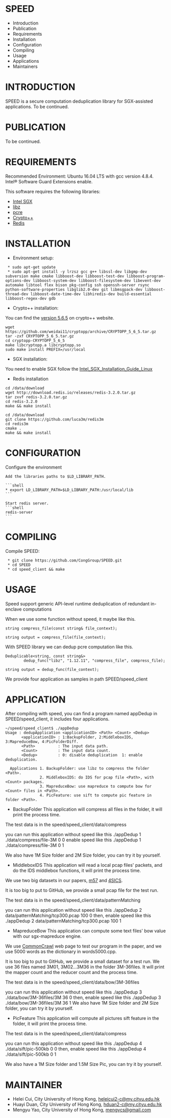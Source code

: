 # SPEED

 * Introduction
 * Publication
 * Requirements
 * Installation
 * Configuration
 * Compiling
 * Usage
 * Applications
 * Maintainers

# INTRODUCTION

SPEED is a secure computation deduplication library for SGX-assisted applications.
To be continued.

# PUBLICATION

To be continued.

# REQUIREMENTS

Recommended Environment: Ubuntu 16.04 LTS with gcc version 4.8.4. Intel® Software Guard Extensions enable.

This software requires the following libraries:

 * [Intel SGX](https://software.intel.com/en-us/sgx)
 * [libz](https://zlib.net/)
 * [pcre](https://www.pcre.org/)
 * [Crypto++](https://www.cryptopp.com/)
 * [Redis](https://redis.io/)

# INSTALLATION

* Environment setup:

```shell
 * sudo apt-get update
 * sudo apt-get install -y lrzsz gcc g++ libssl-dev libgmp-dev subversion make cmake libboost-dev libboost-test-dev libboost-program-options-dev libboost-system-dev libboost-filesystem-dev libevent-dev automake libtool flex bison pkg-config ssh openssh-server rsync python-software-properties libglib2.0-dev git libmsgpack-dev libboost-thread-dev libboost-date-time-dev libhiredis-dev build-essential libboost-regex-dev gdb
```

* Crypto++ installation:

You can find the [version 5.6.5](https://www.cryptopp.com/cryptopp565.zip) on crypto++ website.

```shell
wget https://github.com/weidai11/cryptopp/archive/CRYPTOPP_5_6_5.tar.gz
tar -zxf CRYPTOPP_5_6_5.tar.gz
cd cryptopp-CRYPTOPP_5_6_5
make libcryptopp.a libcryptopp.so 
sudo make install PREFIX=/usr/local
```

* SGX installation:

You need to enable SGX follow the [Intel_SGX_Installation_Guide_Linux](https://download.01.org/intel-sgx/linux-2.1/docs/Intel_SGX_Installation_Guide_Linux_2.1_Open_Source.pdf)

* Redis installation

```shell
cd /data/download
wget http://download.redis.io/releases/redis-3.2.0.tar.gz
tar zxvf redis-3.2.0.tar.gz
cd redis-3.2.0
make && make install

cd /data/download
git clone https://github.com/luca3m/redis3m
cd redis3m
cmake .
make && make install
```


# CONFIGURATION

 Configure the environment

	Add the libraries paths to $LD_LIBRARY_PATH.

	```shell
	* export LD_LIBRARY_PATH=$LD_LIBRARY_PATH:/usr/local/lib
	```

	Start redis server.
	```shell
	redis-server
	```

# COMPILING

 Compile SPEED:

```shell
 * git clone https://github.com/CongGroup/SPEED.git
 * cd SPEED
 * cd speed_client && make
```

# USAGE

 Speed support generic API-level runtime deduplication of redundant in-enclave computations

 When we use some function without speed, it maybe like this.
 
```shell
string compress_file(const string& file_context);

string output = compress_file(file_context); 
```

 With SPEED library we can dedup pcre computation like this.
 
```shell
Deduplicable<string, const string&> 
		dedup_func("libz", "1.12.11", "compress_file", compress_file);

string output = dedup_func(file_context); 
```

 We provide four application as samples in path SPEED/speed_client
 
# APPLICATION

After compiling with speed, you can find a program named appDedup in SPEED/speed_client, it includes four applications.

```shell
~/speed/speed_client$ ./appDedup 
Usage : dedupApplication <applicationID> <Path> <Count> <Dedup>
       <applicationID> : 1:BackupFolder, 2:MiddleboxIDS, 3:MapreduceBow, 4:PicFolderDiff.
       <Path>          : The input data path.
       <Count>         : The input data count.
       <Dedup>         : 0: disable deduplication  1: enable deduplication.

  Applications 1. BackupFolder: use libz to compress the folder <Path>.
               2. MiddleboxIDS: do IDS for pcap file <Path>, with <Count> packages.
               3. MapreduceBow: use mapreduce to compute bow for <Count> files in <Path>.
               4. PicFeature: use sift to compute pic feature in folder <Path>.

```
* BackupFolder
This application will compress all files in the <Path> folder, it will print the process time.
	
The test data is in the speed/speed_client/data/compress

you can run this application without speed like this
./appDedup 1 ./data/compress/file-3M 0 0
enable speed like this
./appDedup 1 ./data/compress/file-3M 0 1

We also have 1M Size folder and 2M Size folder, you can try it by yourself.

* MiddleboxIDS
This application will read a local pcap files' packets, and do the IDS middlebox functions, it will print the process time.

We use two big datasets in our papers, [m57](https://digitalcorpora.org/corpora/network-packet-dumps) and [4SICS](https://www.netresec.com/?page=PCAP4SICS). 

It is too big to put to GitHub, we provide a small pcap file for the test run.

The test data is in the speed/speed_client/data/patternMatching

you can run this application without speed like this
./appDedup 2 data/patternMatching/tcp300.pcap 100 0
then, enable speed like this
./appDedup 2 data/patternMatching/tcp300.pcap 100 1


* MapreduceBow
This application can compute some text files' bow value with our sgx-mapreduce engine.

We use [CommonCrawl](http://commoncrawl.org/) web page to test our program in the paper, and we use 5000 words as the dictionary in words5000.cpp. 

It is too big to put to GitHub, we provide a small dataset for a test run. We use 36 files named 3M01, 3M02...3M36 in the folder 3M-36files. It will print the mapper count and the reducer count and the process time.

The test data is in the speed/speed_client/data/bow/3M-36files

you can run this application without speed like this
./appDedup 3 ./data/bow/3M-36files/3M 36 0
then, enable speed like this
./appDedup 3 ./data/bow/3M-36files/3M 36 1
We also have 1M Size folder and 2M Size folder, you can try it by yourself.

* PicFeature
This application will compute all pictures sift feature in the <Path> folder, it will print the process time.
	
The test data is in the speed/speed_client/data/compress

you can run this application without speed like this
./appDedup 4 ./data/sift/pic-500kb 0 0
then, enable speed like this
./appDedup 4 ./data/sift/pic-500kb 0 1

We also have a 1M Size folder and 1.5M Size Pic, you can try it by yourself.



# MAINTAINER

  - Helei Cui, City University of Hong Kong, heleicui2-c@my.cityu.edu.hk
  - Huayi Duan, City University of Hong Kong, hduan2-c@my.cityu.edu.hk
  - Mengyu Yao, City University of Hong Kong, mengycs@gmail.com
